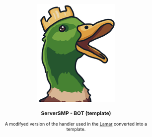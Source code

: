 <br />
<p align="center">
  <a href="https://github.com/ServerSMP-Github/bot-template">
    <img src="https://raw.githubusercontent.com/ServerSMP-Github/BOT/web/img/icon.png" alt="BOT-logo" height="315px" width="252px">
  </a>
</p>

<h3 align="center">ServerSMP - BOT (template)</h3>

<p align="center">A modifyed version of the handler used in the <a href="https://github.com/ServerSMP-Github/Lamar">Lamar</a> converted into a template.</p>
